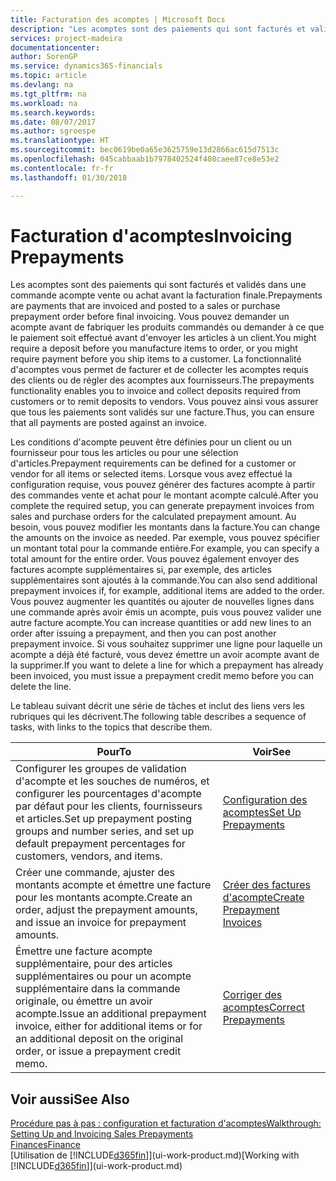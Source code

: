 ```yaml
---
title: Facturation des acomptes | Microsoft Docs
description: "Les acomptes sont des paiements qui sont facturés et validés dans une commande acompte vente ou achat avant la facturation finale. Vous pouvez demander un acompte avant de fabriquer les produits commandés ou demander à ce que le paiement soit effectué avant d'envoyer les articles à un client. La fonctionnalité d'acomptes vous permet de facturer et de collecter les acomptes requis des clients ou de régler des acomptes aux fournisseurs. Vous pouvez ainsi vous assurer que tous les paiements sont validés sur une facture."
services: project-madeira
documentationcenter: 
author: SorenGP
ms.service: dynamics365-financials
ms.topic: article
ms.devlang: na
ms.tgt_pltfrm: na
ms.workload: na
ms.search.keywords: 
ms.date: 08/07/2017
ms.author: sgroespe
ms.translationtype: HT
ms.sourcegitcommit: bec0619be0a65e3625759e13d2866ac615d7513c
ms.openlocfilehash: 045cabbaab1b7978402524f408caee87ce8e53e2
ms.contentlocale: fr-fr
ms.lasthandoff: 01/30/2018

---
```

# <a name="invoicing-prepayments"></a><span data-ttu-id="1b0fa-106">Facturation d'acomptes</span><span class="sxs-lookup"><span data-stu-id="1b0fa-106">Invoicing Prepayments</span></span>
<span data-ttu-id="1b0fa-107">Les acomptes sont des paiements qui sont facturés et validés dans une commande acompte vente ou achat avant la facturation finale.</span><span class="sxs-lookup"><span data-stu-id="1b0fa-107">Prepayments are payments that are invoiced and posted to a sales or purchase prepayment order before final invoicing.</span></span> <span data-ttu-id="1b0fa-108">Vous pouvez demander un acompte avant de fabriquer les produits commandés ou demander à ce que le paiement soit effectué avant d'envoyer les articles à un client.</span><span class="sxs-lookup"><span data-stu-id="1b0fa-108">You might require a deposit before you manufacture items to order, or you might require payment before you ship items to a customer.</span></span> <span data-ttu-id="1b0fa-109">La fonctionnalité d'acomptes vous permet de facturer et de collecter les acomptes requis des clients ou de régler des acomptes aux fournisseurs.</span><span class="sxs-lookup"><span data-stu-id="1b0fa-109">The prepayments functionality enables you to invoice and collect deposits required from customers or to remit deposits to vendors.</span></span> <span data-ttu-id="1b0fa-110">Vous pouvez ainsi vous assurer que tous les paiements sont validés sur une facture.</span><span class="sxs-lookup"><span data-stu-id="1b0fa-110">Thus, you can ensure that all payments are posted against an invoice.</span></span>  

 <span data-ttu-id="1b0fa-111">Les conditions d'acompte peuvent être définies pour un client ou un fournisseur pour tous les articles ou pour une sélection d'articles.</span><span class="sxs-lookup"><span data-stu-id="1b0fa-111">Prepayment requirements can be defined for a customer or vendor for all items or selected items.</span></span> <span data-ttu-id="1b0fa-112">Lorsque vous avez effectué la configuration requise, vous pouvez générer des factures acompte à partir des commandes vente et achat pour le montant acompte calculé.</span><span class="sxs-lookup"><span data-stu-id="1b0fa-112">After you complete the required setup, you can generate prepayment invoices from sales and purchase orders for the calculated prepayment amount.</span></span> <span data-ttu-id="1b0fa-113">Au besoin, vous pouvez modifier les montants dans la facture.</span><span class="sxs-lookup"><span data-stu-id="1b0fa-113">You can change the amounts on the invoice as needed.</span></span> <span data-ttu-id="1b0fa-114">Par exemple, vous pouvez spécifier un montant total pour la commande entière.</span><span class="sxs-lookup"><span data-stu-id="1b0fa-114">For example, you can specify a total amount for the entire order.</span></span> <span data-ttu-id="1b0fa-115">Vous pouvez également envoyer des factures acompte supplémentaires si, par exemple, des articles supplémentaires sont ajoutés à la commande.</span><span class="sxs-lookup"><span data-stu-id="1b0fa-115">You can also send additional prepayment invoices if, for example, additional items are added to the order.</span></span> <span data-ttu-id="1b0fa-116">Vous pouvez augmenter les quantités ou ajouter de nouvelles lignes dans une commande après avoir émis un acompte, puis vous pouvez valider une autre facture acompte.</span><span class="sxs-lookup"><span data-stu-id="1b0fa-116">You can increase quantities or add new lines to an order after issuing a prepayment, and then you can post another prepayment invoice.</span></span> <span data-ttu-id="1b0fa-117">Si vous souhaitez supprimer une ligne pour laquelle un acompte a déjà été facturé, vous devez émettre un avoir acompte avant de la supprimer.</span><span class="sxs-lookup"><span data-stu-id="1b0fa-117">If you want to delete a line for which a prepayment has already been invoiced, you must issue a prepayment credit memo before you can delete the line.</span></span>  

 <span data-ttu-id="1b0fa-118">Le tableau suivant décrit une série de tâches et inclut des liens vers les rubriques qui les décrivent.</span><span class="sxs-lookup"><span data-stu-id="1b0fa-118">The following table describes a sequence of tasks, with links to the topics that describe them.</span></span>

|<span data-ttu-id="1b0fa-119">**Pour**</span><span class="sxs-lookup"><span data-stu-id="1b0fa-119">**To**</span></span>|<span data-ttu-id="1b0fa-120">**Voir**</span><span class="sxs-lookup"><span data-stu-id="1b0fa-120">**See**</span></span>|  
|------------|-------------|  
|<span data-ttu-id="1b0fa-121">Configurer les groupes de validation d'acompte et les souches de numéros, et configurer les pourcentages d'acompte par défaut pour les clients, fournisseurs et articles.</span><span class="sxs-lookup"><span data-stu-id="1b0fa-121">Set up prepayment posting groups and number series, and set up default prepayment percentages for customers, vendors, and items.</span></span>|[<span data-ttu-id="1b0fa-122">Configuration des acomptes</span><span class="sxs-lookup"><span data-stu-id="1b0fa-122">Set Up Prepayments</span></span>](finance-set-up-prepayments.md)|
|<span data-ttu-id="1b0fa-123">Créer une commande, ajuster des montants acompte et émettre une facture pour les montants acompte.</span><span class="sxs-lookup"><span data-stu-id="1b0fa-123">Create an order, adjust the prepayment amounts, and issue an invoice for prepayment amounts.</span></span>|[<span data-ttu-id="1b0fa-124">Créer des factures d'acompte</span><span class="sxs-lookup"><span data-stu-id="1b0fa-124">Create Prepayment Invoices</span></span>](finance-how-to-create-prepayment-invoices.md)|  
|<span data-ttu-id="1b0fa-125">Émettre une facture acompte supplémentaire, pour des articles supplémentaires ou pour un acompte supplémentaire dans la commande originale, ou émettre un avoir acompte.</span><span class="sxs-lookup"><span data-stu-id="1b0fa-125">Issue an additional prepayment invoice, either for additional items or for an additional deposit on the original order, or issue a prepayment credit memo.</span></span>|[<span data-ttu-id="1b0fa-126">Corriger des acomptes</span><span class="sxs-lookup"><span data-stu-id="1b0fa-126">Correct Prepayments</span></span>](finance-how-to-correct-prepayments.md)|  

## <a name="see-also"></a><span data-ttu-id="1b0fa-127">Voir aussi</span><span class="sxs-lookup"><span data-stu-id="1b0fa-127">See Also</span></span>  
[<span data-ttu-id="1b0fa-128">Procédure pas à pas : configuration et facturation d'acomptes</span><span class="sxs-lookup"><span data-stu-id="1b0fa-128">Walkthrough: Setting Up and Invoicing Sales Prepayments</span></span>](walkthrough-setting-up-and-invoicing-sales-prepayments.md)  
[<span data-ttu-id="1b0fa-129">Finances</span><span class="sxs-lookup"><span data-stu-id="1b0fa-129">Finance</span></span>](finance.md)  
<span data-ttu-id="1b0fa-130">[Utilisation de [!INCLUDE[d365fin](includes/d365fin_md.md)]](ui-work-product.md)</span><span class="sxs-lookup"><span data-stu-id="1b0fa-130">[Working with [!INCLUDE[d365fin](includes/d365fin_md.md)]](ui-work-product.md)</span></span>

